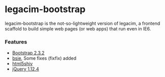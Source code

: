 legacim-bootstrap
===

legacim-bootstrap is the not-so-lightweight version of legacim, a frontend scaffold to build simple web pages (or web apps) that run even in IE6.

### Features

- [Bootstrap 2.3.2](https://github.com/twbs/bootstrap/tree/v2.3.2)
- [bsie](https://github.com/ddouble/bsie), Some fixes (fixfix) added
- [html5shiv](https://github.com/aFarkas/html5shiv)
- [jQuery 1.12.4](https://releases.jquery.com/jquery/)
